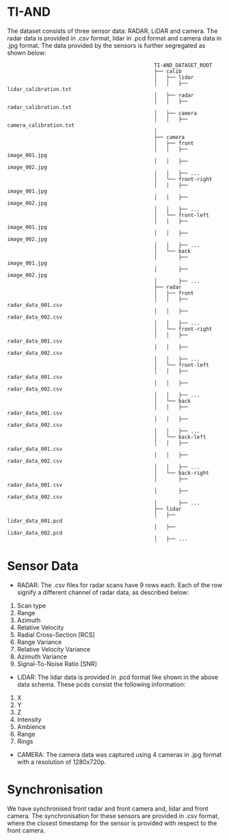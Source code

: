 # TI-AND

The dataset consists of three sensor data: RADAR, LiDAR and camera. The radar data is provided in .csv format, lidar in .pcd format and camera data in .jpg format. The data provided by the sensors is further segregated as shown below:
                                                    
                                                    TI-AND_DATASET_ROOT
                                                    ├── calib
                                                    │   ├── lidar
                                                    │   │   ├── lidar_calibration.txt
                                                    │   ├── radar
                                                    │   │   ├── radar_calibration.txt
                                                    │   ├── camera
                                                    │   │   ├── camera_calibration.txt
                                                    │  
                                                    ├── camera
                                                    │   ├── front
                                                    │   │   ├── image_001.jpg
                                                    │   │   ├── image_002.jpg
                                                    │   │   ├── ...
                                                    │   └── front-right
                                                    │   │   ├── image_001.jpg
                                                    │   │   ├── image_002.jpg
                                                    │   │   ├── ...
                                                    │   └── front-left
                                                    │   │   ├── image_001.jpg
                                                    │   │   ├── image_002.jpg
                                                    │   │   ├── ...
                                                    │   └── back
                                                    │       ├── image_001.jpg
                                                    │       ├── image_002.jpg
                                                    │       ├── ...
                                                    ├── radar
                                                    │   ├── front
                                                    │   │   ├── radar_data_001.csv
                                                    │   │   ├── radar_data_002.csv
                                                    │   │   ├── ...
                                                    │   └── front-right
                                                    │   │   ├── radar_data_001.csv
                                                    │   │   ├── radar_data_002.csv
                                                    │   │   ├── ...
                                                    │   └── front-left
                                                    │   │   ├── radar_data_001.csv
                                                    │   │   ├── radar_data_002.csv
                                                    │   │   ├── ...
                                                    │   └── back
                                                    │   │   ├── radar_data_001.csv
                                                    │   │   ├── radar_data_002.csv
                                                    │   │   ├── ...
                                                    │   └── back-left
                                                    │   │   ├── radar_data_001.csv
                                                    │   │   ├── radar_data_002.csv
                                                    │   │   ├── ...
                                                    │   └── back-right
                                                    │       ├── radar_data_001.csv
                                                    │       ├── radar_data_002.csv
                                                    │       ├── ...
                                                    ├── lidar
                                                    │   ├── lidar_data_001.pcd
                                                    │   ├── lidar_data_002.pcd
                                                    │   ├── ...

# Sensor Data
- RADAR:
The .csv files for radar scans have 9 rows each. Each of the row signify a different channel of radar data, as described below:
 1. Scan type
 2. Range
 3. Azimuth
 4. Relative Velocity
 5. Radial Cross-Section [RCS]
 6. Range Variance
 7. Relative Velocity Variance
 8. Azimuth Variance
 9. Signal-To-Noise Ratio [SNR]

- LiDAR:
The lidar data is provided in .pcd format like shown in the above data schema. These pcds consist the following information:
1. X
2. Y
3. Z
4. Intensity
5. Ambience
6. Range
7. Rings

- CAMERA:
The camera data was captured using 4 cameras in .jpg format with a resolution of 1280x720p.

# Synchronisation
We have synchronised front radar and front camera and, lidar and front camera. The synchronisation for these sensors are provided in .csv format, where the closest timestamp for the sensor is provided with respect to the front camera.
